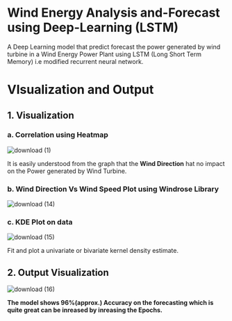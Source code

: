 # Wind Energy Analysis and-Forecast using Deep-Learning (LSTM)
A Deep Learning model that predict forecast the power generated by wind turbine in a Wind Energy Power Plant using LSTM (Long Short Term Memory) i.e modified recurrent neural network.

# VIsualization and Output

## 1. Visualization
  ### a. Correlation using Heatmap
  ![download (1)](https://user-images.githubusercontent.com/48255425/86516148-d5f25d80-be3b-11ea-9bdc-d414a3d29b73.png)
  
 It is easily understood from the graph that the **Wind Direction** hat no impact on the Power generated by Wind Turbine.

  ### b. Wind Direction Vs Wind Speed Plot using Windrose Library
  
  ![download (14)](https://user-images.githubusercontent.com/48255425/86516118-a9d6dc80-be3b-11ea-802d-bc78664d5ec8.png)
  
  ### c. KDE Plot on data
  
  ![download (15)](https://user-images.githubusercontent.com/48255425/86516193-1ce05300-be3c-11ea-837d-8554dcd01672.png)
  
Fit and plot a univariate or bivariate kernel density estimate.

## 2. Output Visualization

![download (16)](https://user-images.githubusercontent.com/48255425/86516206-426d5c80-be3c-11ea-9294-2fcf146a5bcf.png)

**The model shows 96%(approx.) Accuracy on the forecasting which is quite great can be inreased by inreasing the Epochs.**
